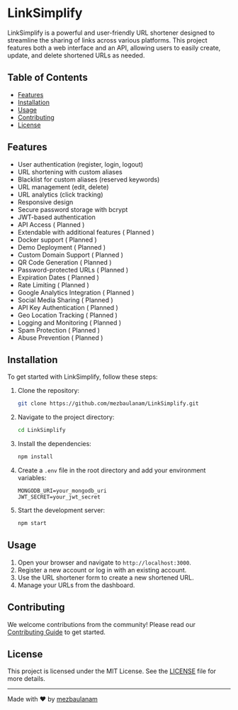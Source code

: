 # LinkSimplify

LinkSimplify is a powerful and user-friendly URL shortener designed to streamline the sharing of links across various platforms. This project features both a web interface and an API, allowing users to easily create, update, and delete shortened URLs as needed.

## Table of Contents

- [Features](#features)
- [Installation](#installation)
- [Usage](#usage)
- [Contributing](#contributing)
- [License](#license)

## Features

- User authentication (register, login, logout)
- URL shortening with custom aliases
- Blacklist for custom aliases (reserved keywords)
- URL management (edit, delete)
- URL analytics (click tracking)
- Responsive design
- Secure password storage with bcrypt
- JWT-based authentication
- API Access ( Planned )
- Extendable with additional features ( Planned )
- Docker support ( Planned )
- Demo Deployment ( Planned )
- Custom Domain Support ( Planned )
- QR Code Generation ( Planned )
- Password-protected URLs ( Planned )
- Expiration Dates ( Planned )
- Rate Limiting ( Planned )
- Google Analytics Integration ( Planned )
- Social Media Sharing ( Planned )
- API Key Authentication ( Planned )
- Geo Location Tracking ( Planned )
- Logging and Monitoring ( Planned )
- Spam Protection ( Planned )
- Abuse Prevention ( Planned )
## Installation

To get started with LinkSimplify, follow these steps:

1. Clone the repository:

    ```sh
    git clone https://github.com/mezbaulanam/LinkSimplify.git
    ```

2. Navigate to the project directory:

    ```sh
    cd LinkSimplify
    ```

3. Install the dependencies:

    ```sh
    npm install
    ```

4. Create a `.env` file in the root directory and add your environment variables:

    ```env
    MONGODB_URI=your_mongodb_uri
    JWT_SECRET=your_jwt_secret
    ```

5. Start the development server:

    ```sh
    npm start
    ```

## Usage

1. Open your browser and navigate to `http://localhost:3000`.
2. Register a new account or log in with an existing account.
3. Use the URL shortener form to create a new shortened URL.
4. Manage your URLs from the dashboard.


## Contributing

We welcome contributions from the community! Please read our [Contributing Guide](CONTRIBUTING.md) to get started.

## License

This project is licensed under the MIT License. See the [LICENSE](LICENSE) file for more details.

---

Made with ❤️ by [mezbaulanam](https://github.com/mezbaulanam)